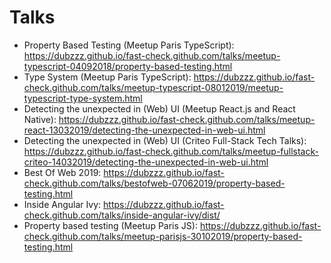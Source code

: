 # Talks

- Property Based Testing (Meetup Paris TypeScript): https://dubzzz.github.io/fast-check.github.com/talks/meetup-typescript-04092018/property-based-testing.html
- Type System (Meetup Paris TypeScript): https://dubzzz.github.io/fast-check.github.com/talks/meetup-typescript-08012019/meetup-typescript-type-system.html
- Detecting the unexpected in (Web) UI (Meetup React.js and React Native): https://dubzzz.github.io/fast-check.github.com/talks/meetup-react-13032019/detecting-the-unexpected-in-web-ui.html
- Detecting the unexpected in (Web) UI (Criteo Full-Stack Tech Talks):
  https://dubzzz.github.io/fast-check.github.com/talks/meetup-fullstack-criteo-14032019/detecting-the-unexpected-in-web-ui.html
- Best Of Web 2019: https://dubzzz.github.io/fast-check.github.com/talks/bestofweb-07062019/property-based-testing.html
- Inside Angular Ivy: https://dubzzz.github.io/fast-check.github.com/talks/inside-angular-ivy/dist/
- Property based testing (Meetup Paris JS): https://dubzzz.github.io/fast-check.github.com/talks/meetup-parisjs-30102019/property-based-testing.html
